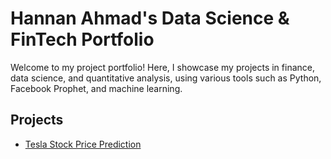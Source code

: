 # Hannan Ahmad's Data Science & FinTech Portfolio

Welcome to my project portfolio! Here, I showcase my projects in finance, data science, and quantitative analysis, using various tools such as Python, Facebook Prophet, and machine learning.

## Projects

- [Tesla Stock Price Prediction](./Tesla_Stock_Price_Prediction)
